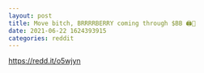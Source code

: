 ```yaml
--- 
layout: post 
title: Move bitch, BRRRRBERRY coming through $BB 🖨️💸 
date: 2021-06-22 1624393915 
categories: reddit 
--- 
```

https://redd.it/o5wjyn